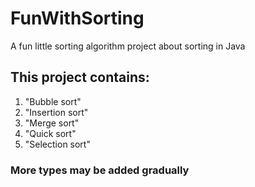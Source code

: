 # FunWithSorting
A fun little sorting algorithm project about sorting in Java

## This project contains: 
1. "Bubble sort"
2. "Insertion sort"
3. "Merge sort"
4. "Quick sort"
5. "Selection sort"

### More types may be added gradually
